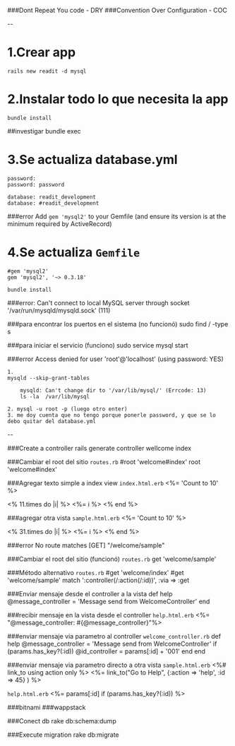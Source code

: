 ###Dont Repeat You code - DRY
###Convention Over Configuration - COC

--
# 1.Crear app
    rails new readit -d mysql

# 2.Instalar todo lo que necesita la app
    bundle install

##investigar
    bundle exec

# 3.Se actualiza database.yml
    password: 
    password: password

    database: readit_development
    database: #readit_development

###error
Add `gem 'mysql2'` to your Gemfile (and ensure its version is at the minimum required by ActiveRecord)

# 4.Se actualiza `Gemfile`
    #gem 'mysql2'
    gem 'mysql2', '~> 0.3.18'

    bundle install

###error:
Can't connect to local MySQL server through socket '/var/run/mysqld/mysqld.sock' (111)

###para encontrar los puertos en el sistema (no funcionó)
sudo find / -type s

###para iniciar el servicio (funciono)
sudo service mysql start

###error
Access denied for user 'root'@'localhost' (using password: YES)

    1. 
    mysqld --skip-grant-tables
    
        mysqld: Can't change dir to '/var/lib/mysql/' (Errcode: 13)
        ls -la  /var/lib/mysql
        
    2. mysql -u root -p (luego otro enter)
    3. me doy cuenta que no tengo porque ponerle password, y que se lo debo quitar del database.yml

--

###Create a controller
rails generate controller wellcome index

###Cambiar el root del sitio
`routes.rb`
 #root 'welcome#index'
  root 'welcome#index'

###Agregar texto simple a index view
`index.html.erb`
<%= 'Count to 10' %> <br>

<% 11.times do |i|  %>
  <%= i %>
<% end %>
    

###agregar otra vista
`sample.html.erb`
<%= 'Count to 10' %> <br>

<% 31.times do |i|  %>
  <%= i %>
<% end %>

###error
No route matches [GET] "/welcome/sample"

###Cambiar el root del sitio (funcionó)
`routes.rb`
  get 'welcome/sample'
  
###Método alternativo
`routes.rb`
  #get 'welcome/index'
  #get 'welcome/sample'
  match ':controller(/:action(/:id))', :via => :get    


###Enviar mensaje desde el controller a la vista
  def help
    @message_controller = 'Message send from WelcomeController'
  end 

###recibir mensaje en la vista desde el controller
`help.html.erb`
<%= "@message_controller: #{@message_controller}"%> <br>


###enviar mensaje via parametro al controller
`welcome_controller.rb`
  def help
    @message_controller = 'Message send from WelcomeController'
    if (params.has_key?(:id))
      @id_controller = params[:id] + '001'
    end
  end 
  
###enviar mensaje via parametro directo a otra vista
`sample.html.erb`
<%# link_to using action only %>
<%= link_to("Go to Help", {:action => 'help', :id => 45} ) %>

`help.html.erb`
<%= params[:id]  if (params.has_key?(:id)) %> <br>

###bitnami
###wappstack

###Conect db
rake db:schema:dump

###Execute migration
rake db:migrate